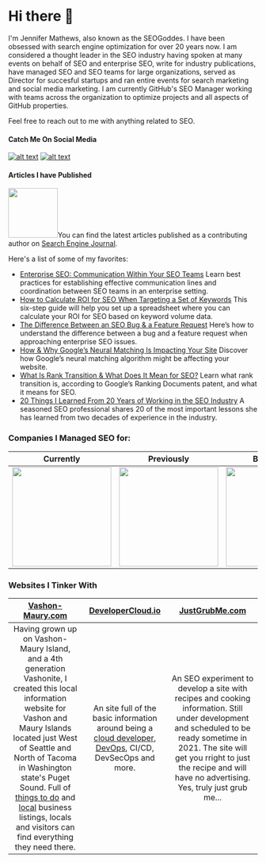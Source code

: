 # Hi there 👋
I'm Jennifer Mathews, also known as the SEOGoddes. I have been obsessed with search engine optimization for over 20 years now. I am considered a thought leader in the SEO industry having spoken at many events on behalf of SEO and enterprise SEO, write for industry publications, have managed SEO and SEO teams for large organizations, served as Director for succesful startups and ran entire events for search marketing and social media marketing. 
I am currently GitHub's SEO Manager working with teams across the organization to optimize projects and all aspects of GitHub properties. 

Feel free to reach out to me with anything related to SEO. 

#### Catch Me On Social Media

[![alt text][1.1]][1]
[![alt text][2.1]][2]

[1.1]: http://i.imgur.com/tXSoThF.png (twitter icon with padding)
[2.1]: http://i.imgur.com/P3YfQoD.png (facebook icon with padding)


[1]: http://www.twitter.com/seogoddess
[2]: http://www.facebook.com/theseogoddess

#### Articles I have Published
<img src="https://cdn.searchenginejournal.com/wp-content/themes/sej14/images-new/sej2x_new11.webp" float="left" width="100px">You can find the latest articles published as a contributing author on [Search Engine Journal](https://www.searchenginejournal.com/author/jenn-mathews/). 

Here's a list of some of my favorites:

 - [Enterprise SEO: Communication Within Your SEO Teams](https://www.searchenginejournal.com/enterprise-seo-team-communication/339311/)
Learn best practices for establishing effective communication lines and coordination between SEO teams in an enterprise setting.
 - [How to Calculate ROI for SEO When Targeting a Set of Keywords](https://www.searchenginejournal.com/calculate-roi-seo-targeting-keywords/380636/)
This six-step guide will help you set up a spreadsheet where you can calculate your ROI for SEO based on keyword volume data.
 - [The Difference Between an SEO Bug & a Feature Request](https://www.searchenginejournal.com/seo-bug-vs-feature-request/341891/)
Here’s how to understand the difference between a bug and a feature request when approaching enterprise SEO issues.
 - [How & Why Google’s Neural Matching Is Impacting Your Site](https://www.searchenginejournal.com/google-machine-learning-neural-matching/304563/)
Discover how Google’s neural matching algorithm might be affecting your website.
 - [What Is Rank Transition & What Does It Mean for SEO?](https://www.searchenginejournal.com/rank-transition-seo/292731/)
Learn what rank transition is, according to Google’s Ranking Documents patent, and what it means for SEO.
 - [20 Things I Learned From 20 Years of Working in the SEO Industry](https://www.searchenginejournal.com/what-i-learned-working-in-seo-industry/380069/)
A seasoned SEO professional shares 20 of the most important lessons she has learned from two decades of experience in the industry.


### Companies I Managed SEO for:
|Currently|Previously|Before That| 2012-2014 |2006-2007|
|:-------------:|:-------------:|:-------------:|:-------------:|:-------------:|
| <img src="https://seogoddess.com/wp-content/uploads/2020/03/Github-Logo.png" width="200px"> |  <img src="https://seogoddess.com/wp-content/uploads/2019/05/groupon-logo.jpg" width="200px"> | <img src="https://seogoddess.com/wp-content/uploads/2019/05/Nordstrom-logo.png" width="200px">|<img src="https://seogoddess.me/wp-content/uploads/2019/05/ADP_logo-e1558884106537.png" width="200px">|<img src="https://seogoddess.com/wp-content/uploads/2019/05/download.png" width="200px">|


### Websites I Tinker With

| [Vashon-Maury.com](https://vashon-maury.com) | [DeveloperCloud.io](https://developercloud.io) | [JustGrubMe.com](https://justgrubme.com) |
|:-------------:|:-------------:|:-------------:|
| Having grown up on Vashon-Maury Island, and a 4th generation Vashonite, I created this local information website for Vashon and Maury Islands located just West of Seattle and North of Tacoma in Washington state's Puget Sound. Full of [things to do](https://vashon-maury.com/vashon-island/things-vashon-island/) and [local](https://vashon-maury.com/local/) business listings, locals and visitors can find everything they need there.  | An site full of the basic information around being a [cloud developer](https://developercloud.io/developer/cloud-developer/), [DevOps](https://developercloud.io/devops/), CI/CD, DevSecOps and more. | An SEO experiment to develop a site with recipes and cooking information. Still under development and scheduled to be ready sometime in 2021. The site will get you rright to just the recipe and will have no advertising. Yes, truly just grub me... |
